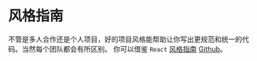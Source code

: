 # 风格指南

不管是多人合作还是个人项目，好的项目风格能帮助让你写出更规范和统一的代码。当然每个团队都会有所区别。
你可以借鉴 `React` [风格指南](https://zh-hans.reactjs.org/docs/how-to-contribute.html#style-guide) [Github](https://github.com/airbnb/javascript/tree/master/react)。